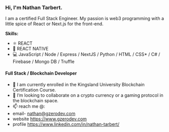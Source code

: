 
### Hi, I'm Nathan Tarbert. 
I am a certified Full Stack Engineer. My passion is web3 programming with a little spice of React or Next.js for the front-end.

**Skills:**
* ⚛ REACT
* 📱 REACT NATIVE
* 💻 JavaScript / Node / Express / NextJS / Python / HTML / CSS* / C# / Firebase / Mongo DB / Truffle

#### Full Stack / Blockchain Developer

- 🔭 I am currently enrolled in the Kingsland University Blockchain Certification Course. 
- 👯 I’m looking to collaborate on a crypto currency or a gaming protocol in the blockchain space. 
- 📫 reach me @:
- email- nathan@gzerodev.com 
- website https://www.gzerodev.com 
- profile https://www.linkedin.com/in/nathan-tarbert/






